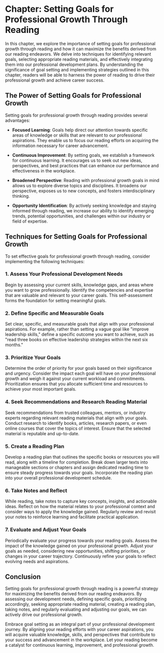 Chapter: Setting Goals for Professional Growth Through Reading
==============================================================

In this chapter, we explore the importance of setting goals for professional growth through reading and how it can maximize the benefits derived from our reading endeavors. We delve into techniques for identifying relevant goals, selecting appropriate reading materials, and effectively integrating them into our professional development plans. By understanding the significance of goal setting and implementing strategies outlined in this chapter, readers will be able to harness the power of reading to drive their professional growth and achieve career success.

The Power of Setting Goals for Professional Growth
--------------------------------------------------

Setting goals for professional growth through reading provides several advantages:

* **Focused Learning**: Goals help direct our attention towards specific areas of knowledge or skills that are relevant to our professional aspirations. They enable us to focus our reading efforts on acquiring the information necessary for career advancement.

* **Continuous Improvement**: By setting goals, we establish a framework for continuous learning. It encourages us to seek out new ideas, perspectives, and best practices that can enhance our performance and effectiveness in the workplace.

* **Broadened Perspective**: Reading with professional growth goals in mind allows us to explore diverse topics and disciplines. It broadens our perspective, exposes us to new concepts, and fosters interdisciplinary thinking.

* **Opportunity Identification**: By actively seeking knowledge and staying informed through reading, we increase our ability to identify emerging trends, potential opportunities, and challenges within our industry or field of expertise.

Techniques for Setting Goals for Professional Growth
----------------------------------------------------

To set effective goals for professional growth through reading, consider implementing the following techniques:

### 1. Assess Your Professional Development Needs

Begin by assessing your current skills, knowledge gaps, and areas where you want to grow professionally. Identify the competencies and expertise that are valuable and relevant to your career goals. This self-assessment forms the foundation for setting meaningful goals.

### 2. Define Specific and Measurable Goals

Set clear, specific, and measurable goals that align with your professional aspirations. For example, rather than setting a vague goal like "improve leadership skills," define a specific outcome you want to achieve, such as "read three books on effective leadership strategies within the next six months."

### 3. Prioritize Your Goals

Determine the order of priority for your goals based on their significance and urgency. Consider the impact each goal will have on your professional growth and weigh it against your current workload and commitments. Prioritization ensures that you allocate sufficient time and resources to achieve your most important goals.

### 4. Seek Recommendations and Research Reading Material

Seek recommendations from trusted colleagues, mentors, or industry experts regarding relevant reading materials that align with your goals. Conduct research to identify books, articles, research papers, or even online courses that cover the topics of interest. Ensure that the selected material is reputable and up-to-date.

### 5. Create a Reading Plan

Develop a reading plan that outlines the specific books or resources you will read, along with a timeline for completion. Break down larger texts into manageable sections or chapters and assign dedicated reading time to ensure steady progress towards your goals. Incorporate the reading plan into your overall professional development schedule.

### 6. Take Notes and Reflect

While reading, take notes to capture key concepts, insights, and actionable ideas. Reflect on how the material relates to your professional context and consider ways to apply the knowledge gained. Regularly review and revisit your notes to reinforce learning and facilitate practical application.

### 7. Evaluate and Adjust Your Goals

Periodically evaluate your progress towards your reading goals. Assess the impact of the knowledge gained on your professional growth. Adjust your goals as needed, considering new opportunities, shifting priorities, or changes in your career trajectory. Continuously refine your goals to reflect evolving needs and aspirations.

Conclusion
----------

Setting goals for professional growth through reading is a powerful strategy for maximizing the benefits derived from our reading endeavors. By assessing our development needs, defining specific goals, prioritizing accordingly, seeking appropriate reading material, creating a reading plan, taking notes, and regularly evaluating and adjusting our goals, we can actively drive our professional growth.

Embrace goal setting as an integral part of your professional development journey. By aligning your reading efforts with your career aspirations, you will acquire valuable knowledge, skills, and perspectives that contribute to your success and advancement in the workplace. Let your reading become a catalyst for continuous learning, improvement, and professional growth.
